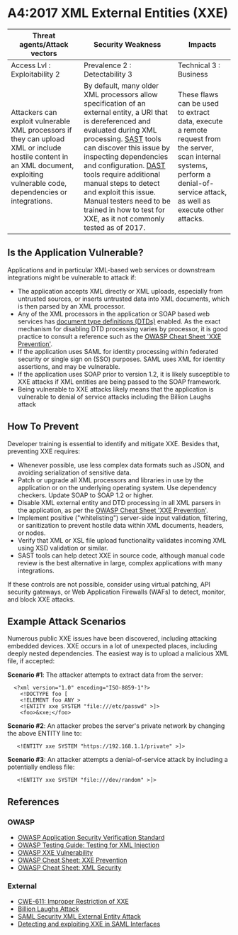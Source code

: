 # A4:2017 XML External Entities (XXE)

| Threat agents/Attack vectors                                                                                                                                                    | Security Weakness                                                                                                                                                                                                                                                                                                                                                                                                                                                                                                                            | Impacts                                                                                                                                                                         |
| ------------------------------------------------------------------------------------------------------------------------------------------------------------------------------- | -------------------------------------------------------------------------------------------------------------------------------------------------------------------------------------------------------------------------------------------------------------------------------------------------------------------------------------------------------------------------------------------------------------------------------------------------------------------------------------------------------------------------------------------- | ------------------------------------------------------------------------------------------------------------------------------------------------------------------------------- |
| Access Lvl : Exploitability 2                                                                                                                                                   | Prevalence 2 : Detectability 3                                                                                                                                                                                                                                                                                                                                                                                                                                                                                                               | Technical 3 : Business                                                                                                                                                          |
| Attackers can exploit vulnerable XML processors if they can upload XML or include hostile content in an XML document, exploiting vulnerable code, dependencies or integrations. | By default, many older XML processors allow specification of an external entity, a URI that is dereferenced and evaluated during XML processing. [SAST](https://owasp.org/www-community/Source_Code_Analysis_Tools) tools can discover this issue by inspecting dependencies and configuration. [DAST](https://owasp.org/www-community/Vulnerability_Scanning_Tools) tools require additional manual steps to detect and exploit this issue. Manual testers need to be trained in how to test for XXE, as it not commonly tested as of 2017. | These flaws can be used to extract data, execute a remote request from the server, scan internal systems, perform a denial-of-service attack, as well as execute other attacks. |

## Is the Application Vulnerable?

Applications and in particular XML-based web services or downstream integrations might be vulnerable to attack if:

- The application accepts XML directly or XML uploads, especially from untrusted sources, or inserts untrusted data into XML documents, which is then parsed by an XML processor.
- Any of the XML processors in the application or SOAP based web services has [document type definitions (DTDs)](https://en.wikipedia.org/wiki/Document_type_definition) enabled. As the exact mechanism for disabling DTD processing varies by processor, it is good practice to consult a reference such as the [OWASP Cheat Sheet 'XXE Prevention'](https://cheatsheetseries.owasp.org/cheatsheets/XML_External_Entity_Prevention_Cheat_Sheet.html). 
- If the application uses SAML for identity processing within federated security or single sign on (SSO) purposes. SAML uses XML for identity assertions, and may be vulnerable.
- If the application uses SOAP prior to version 1.2, it is likely susceptible to XXE attacks if XML entities are being passed to the SOAP framework.
- Being vulnerable to XXE attacks likely means that the application is vulnerable to denial of service attacks including the Billion Laughs attack

## How To Prevent

Developer training is essential to identify and mitigate XXE. Besides that, preventing XXE requires:

- Whenever possible, use less complex data formats such as JSON, and avoiding serialization of sensitive data.
- Patch or upgrade all XML processors and libraries in use by the application or on the underlying operating system. Use dependency checkers. Update SOAP to SOAP 1.2 or higher.
- Disable XML external entity and DTD processing in all XML parsers in the application, as per the [OWASP Cheat Sheet 'XXE Prevention'](https://cheatsheetseries.owasp.org/cheatsheets/XML_External_Entity_Prevention_Cheat_Sheet.html). 
- Implement positive ("whitelisting") server-side input validation, filtering, or sanitization to prevent hostile data within XML documents, headers, or nodes.
- Verify that XML or XSL file upload functionality validates incoming XML using XSD validation or similar.
- SAST tools can help detect XXE in source code, although manual code review is the best alternative in large, complex applications with many integrations.

If these controls are not possible, consider using virtual patching, API security gateways, or Web Application Firewalls (WAFs) to detect, monitor, and block XXE attacks.

## Example Attack Scenarios

Numerous public XXE issues have been discovered, including attacking embedded devices. XXE occurs in a lot of unexpected places, including deeply nested dependencies. The easiest way is to upload a malicious XML file, if accepted:

**Scenario #1**: The attacker attempts to extract data from the server:

```
  <?xml version="1.0" encoding="ISO-8859-1"?>
    <!DOCTYPE foo [
    <!ELEMENT foo ANY >
    <!ENTITY xxe SYSTEM "file:///etc/passwd" >]>
    <foo>&xxe;</foo>
```

**Scenario #2**: An attacker probes the server's private network by changing the above ENTITY line to:
```
   <!ENTITY xxe SYSTEM "https://192.168.1.1/private" >]>
```

**Scenario #3**: An attacker attempts a denial-of-service attack by including a potentially endless file:

```
   <!ENTITY xxe SYSTEM "file:///dev/random" >]>
```

## References

### OWASP

- [OWASP Application Security Verification Standard](https://github.com/OWASP/ASVS/blob/v4.0.2/4.0/en/0x11-V2-Authentication.md)
- [OWASP Testing Guide: Testing for XML Injection](https://owasp.org/www-project-web-security-testing-guide/latest/4-Web_Application_Security_Testing/07-Input_Validation_Testing/07-Testing_for_XML_Injection)
- [OWASP XXE Vulnerability](https://owasp.org/www-community/vulnerabilities/XML_External_Entity_(XXE)_Processing)
- [OWASP Cheat Sheet: XXE Prevention](https://cheatsheetseries.owasp.org/cheatsheets/XML_External_Entity_Prevention_Cheat_Sheet.html)
- [OWASP Cheat Sheet: XML Security](https://cheatsheetseries.owasp.org/cheatsheets/XML_Security_Cheat_Sheet.html)

### External

- [CWE-611: Improper Restriction of XXE](https://cwe.mitre.org/data/definitions/611.html)
- [Billion Laughs Attack](https://en.wikipedia.org/wiki/Billion_laughs_attack)
- [SAML Security XML External Entity Attack](https://secretsofappsecurity.blogspot.tw/2017/01/saml-security-xml-external-entity-attack.html)
- [Detecting and exploiting XXE in SAML Interfaces](https://web-in-security.blogspot.tw/2014/11/detecting-and-exploiting-xxe-in-saml.html)
